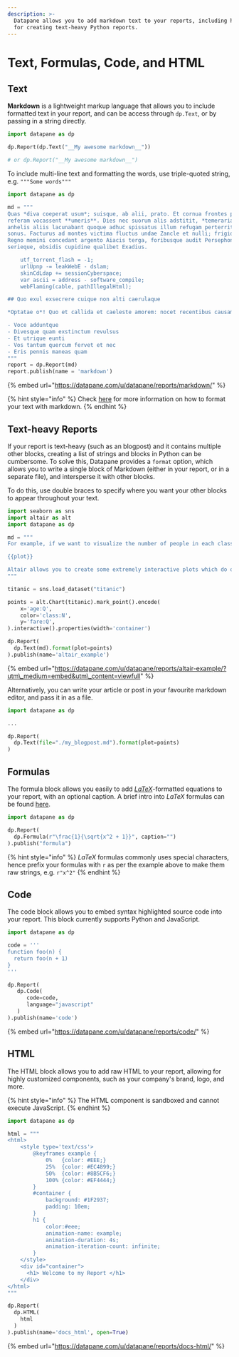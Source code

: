 ```yaml
---
description: >-
  Datapane allows you to add markdown text to your reports, including helpers
  for creating text-heavy Python reports.
---
```


# Text, Formulas, Code, and HTML

## Text

**Markdown** is a lightweight markup language that allows you to include formatted text in your report, and can be access through `dp.Text`, or by passing in a string directly. 

```python
import datapane as dp

dp.Report(dp.Text("__My awesome markdown__"))

# or dp.Report("__My awesome markdown__")
```

To include multi-line text and formatting the words, use triple-quoted string, e.g. `"""Some words"""`

```python
import datapane as dp

md = """
Quas *diva coeperat usum*; suisque, ab alii, prato. Et cornua frontes puerum,
referam vocassent **umeris**. Dies nec suorum alis adstitit, *temeraria*,
anhelis aliis lacunabant quoque adhuc spissatus illum refugam perterrita in
sonus. Facturus ad montes victima fluctus undae Zancle et nulli; frigida me.
Regno memini concedant argento Aiacis terga, foribusque audit Persephone
serieque, obsidis cupidine qualibet Exadius.

    utf_torrent_flash = -1;
    urlUpnp -= leakWebE - dslam;
    skinCdLdap += sessionCyberspace;
    var ascii = address - software_compile;
    webFlaming(cable, pathIllegalHtml);

## Quo exul exsecrere cuique non alti caerulaque

*Optatae o*! Quo et callida et caeleste amorem: nocet recentibus causamque.

- Voce adduntque
- Divesque quam exstinctum revulsus
- Et utrique eunti
- Vos tantum quercum fervet et nec
- Eris pennis maneas quam
"""
report = dp.Report(md)
report.publish(name = 'markdown')
```

{% embed url="https://datapane.com/u/datapane/reports/markdown/" %}



{% hint style="info" %}
Check [here](https://github.com/adam-p/markdown-here/wiki/Markdown-Cheatsheet) for more information on how to format your text with markdown.
{% endhint %}

## Text-heavy Reports

If your report is text-heavy \(such as an blogpost\) and it contains multiple other blocks, creating a list of strings and blocks in Python can be cumbersome. To solve this, Datapane provides a `format` option, which allows you to write a single block of Markdown \(either in your report, or in a separate file\), and intersperse it with other blocks. 

To do this, use double braces to specify where you want your other blocks to appear throughout your text.

```python
import seaborn as sns
import altair as alt 
import datapane as dp

md = """
For example, if we want to visualize the number of people in each class within the interval we select a point chart between age and fare, we could do something like this.

{{plot}}

Altair allows you to create some extremely interactive plots which do on-the-fly calculations — without even requiring a running Python server!
"""

titanic = sns.load_dataset("titanic")

points = alt.Chart(titanic).mark_point().encode(
    x='age:Q',
    color='class:N',
    y='fare:Q',
).interactive().properties(width='container')

dp.Report(
  dp.Text(md).format(plot=points)
).publish(name='altair_example')
```

{% embed url="https://datapane.com/u/datapane/reports/altair-example/?utm\_medium=embed&utm\_content=viewfull" %}

Alternatively, you can write your article or post in your favourite markdown editor, and pass it in as a file.

```python
import datapane as dp

...

dp.Report(
  dp.Text(file="./my_blogpost.md").format(plot=points)
)
```

## Formulas

The formula block allows you easily to add [_LaTeX_](https://en.wikipedia.org/wiki/LaTeX)-formatted equations to your report, with an optional caption. A brief intro into _LaTeX_ formulas can be found [here](https://en.wikibooks.org/wiki/LaTeX/Mathematics).

```python
import datapane as dp

dp.Report(
  dp.Formula(r"\frac{1}{\sqrt{x^2 + 1}}", caption="")
).publish("formula")
```

{% hint style="info" %}
_LaTeX_ formulas commonly uses special characters, hence prefix your formulas with `r` as per the example above to make them raw strings, e.g. `r"x^2"`
{% endhint %}

## Code

The code block allows you to embed syntax highlighted source code into your report. This block currently supports Python and JavaScript.

```python
import datapane as dp

code = '''
function foo(n) {
  return foo(n + 1)
}
'''

dp.Report(
   dp.Code(
      code=code,
      language="javascript"
   )
).publish(name='code')
```

{% embed url="https://datapane.com/u/datapane/reports/code/" %}



## HTML

The HTML block allows you to add raw HTML to your report,  allowing for highly customized components, such as your company's brand, logo, and more.

{% hint style="info" %}
The HTML component is sandboxed and cannot execute JavaScript.
{% endhint %}

```python
import datapane as dp

html = """
<html>
    <style type='text/css'>
        @keyframes example {
            0%   {color: #EEE;}
            25%  {color: #EC4899;}
            50%  {color: #8B5CF6;}
            100% {color: #EF4444;}
        }
        #container {
            background: #1F2937;
            padding: 10em;
        }
        h1 {
            color:#eee;
            animation-name: example;
            animation-duration: 4s;
            animation-iteration-count: infinite;
        }
    </style>
    <div id="container">
      <h1> Welcome to my Report </h1>
    </div>
</html>
"""

dp.Report(
  dp.HTML(
    html
  )
).publish(name='docs_html', open=True)
```

{% embed url="https://datapane.com/u/datapane/reports/docs-html/" %}




